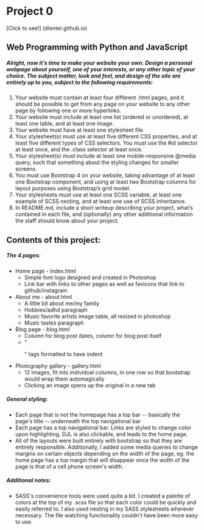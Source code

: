 # Project 0
[Click to see!] (dlenter.github.io)

## Web Programming with Python and JavaScript

##### Alright, now it’s time to make your website your own. Design a personal webpage about yourself, one of your interests, or any other topic of your choice. The subject matter, look and feel, and design of the site are entirely up to you, subject to the following requirements:

1. Your website must contain at least four different .html pages, and it should be possible to get from any page on your website to any other page by following one or more hyperlinks.
1. Your website must include at least one list (ordered or unordered), at least one table, and at least one image.
1. Your website must have at least one stylesheet file.
1. Your stylesheet(s) must use at least five different CSS properties, and at least five different types of CSS selectors. You must use the #id selector at least once, and the .class selector at least once.
1. Your stylesheet(s) must include at least one mobile-responsive @media query, such that something about the styling changes for smaller screens.
1. You must use Bootstrap 4 on your website, taking advantage of at least one Bootstrap component, and using at least two Bootstrap columns for layout purposes using Bootstrap’s grid model.
1. Your stylesheets must use at least one SCSS variable, at least one example of SCSS nesting, and at least one use of SCSS inheritance.
1. In README.md, include a short writeup describing your project, what’s contained in each file, and (optionally) any other additional information the staff should know about your project.


## Contents of this project:

##### The 4 pages:
* Home page - index.html
    * Simple font logo designed and created in Photoshop
    * Link bar with links to other pages as well as favicons that link to github/instagram
* About me - about.html
    * A little bit about me/my family
    * Hobbies/adhd paragraph
    * Music favorite artists image table, all resized in photoshop
    * Music tastes paragraph
* Blog page - blog.html
    * Column for blog post dates, column for blog post itself
    * "<p>" tags formatted to have indent
* Photography gallery - gallery.html
    * 12 images, fit into individual columns, in one row so that bootstrap would wrap them automagically
    * Clicking an image opens up the original in a new tab

##### General styling:
* Each page that is not the homepage has a top bar -- basically the page's title -- underneath the top navigational bar
* Each page has a top navigational bar. Links are styled to change color upon highlighting. DJL is also clickable, and leads to the home page.
* All of the layouts were built entirely with bootstrap so that they are entirely responsible. Additionally, I added some media queries to change margins on certain objects depending on the width of the page, eg. the home page has a top margin that will disappear once the width of the page is that of a cell phone screen's width.

##### Additional notes:
* SASS's convenience tools were used quite a bit. I created a palette of colors at the top of my .scss file so that each color could be quickly and easily referred to. I also used nesting in my SASS stylesheets wherever necessary. The file watching functionality couldn't have been more easy to use.
